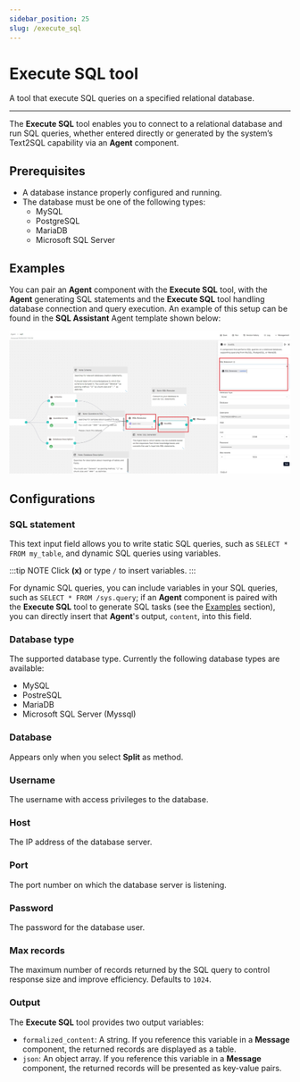 ```yaml
---
sidebar_position: 25
slug: /execute_sql
---
```


# Execute SQL tool

A tool that execute SQL queries on a specified relational database.

---

The **Execute SQL** tool enables you to connect to a relational database and run SQL queries, whether entered directly or generated by the system’s Text2SQL capability via an **Agent** component. 

## Prerequisites

- A database instance properly configured and running.
- The database must be one of the following types:
  - MySQL
  - PostgreSQL
  - MariaDB
  - Microsoft SQL Server

## Examples

You can pair an **Agent** component with the **Execute SQL** tool, with the **Agent** generating SQL statements and the **Execute SQL** tool handling database connection and query execution. An example of this setup can be found in the **SQL Assistant** Agent template shown below:

![](https://raw.githubusercontent.com/infiniflow/ragflow-docs/main/images/exeSQL.jpg)

## Configurations

### SQL statement

This text input field allows you to write static SQL queries, such as `SELECT * FROM my_table`, and dynamic SQL queries using variables.

:::tip NOTE
Click **(x)** or type `/` to insert variables.
:::

For dynamic SQL queries, you can include variables in your SQL queries, such as `SELECT * FROM /sys.query`; if an **Agent** component is paired with the **Execute SQL** tool to generate SQL tasks (see the [Examples](#examples) section), you can directly insert that **Agent**'s output, `content`, into this field.

### Database type

The supported database type. Currently the following database types are available:

- MySQL
- PostreSQL
- MariaDB
- Microsoft SQL Server (Myssql)

### Database

Appears only when you select **Split** as method.

### Username

The username with access privileges to the database.

### Host

The IP address of the database server.

### Port

The port number on which the database server is listening.

### Password

The password for the database user.

### Max records

The maximum number of records returned by the SQL query to control response size and improve efficiency. Defaults to `1024`.

### Output

The **Execute SQL** tool provides two output variables:

- `formalized_content`: A string. If you reference this variable in a **Message** component, the returned records are displayed as a table.
- `json`: An object array. If you reference this variable in a **Message** component, the returned records will be presented as key-value pairs.